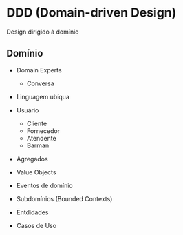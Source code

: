 # DDD (Domain-driven Design)

Design dirigido à domínio

## Domínio 

- Domain Experts
    - Conversa
- Linguagem ubíqua

- Usuário
    - Cliente
    - Fornecedor
    - Atendente
    - Barman

- Agregados
- Value Objects
- Eventos de domínio
- Subdomínios (Bounded Contexts)
- Entdidades
- Casos de Uso
